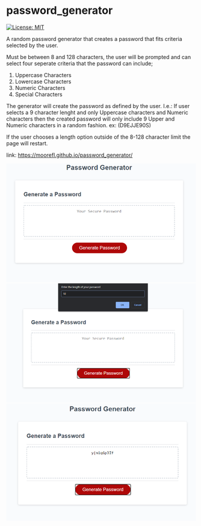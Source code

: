 # password_generator

[![License: MIT](https://img.shields.io/badge/License-MIT-yellow.svg)](https://opensource.org/licenses/MIT)

A random password generator that creates a password that fits criteria selected by the user. 

Must be between 8 and 128 characters, the user will be prompted and can select four seperate criteria that the password can include; 
1. Uppercase Characters
2. Lowercase Characters
3. Numeric Characters
4. Special Characters

The generator will create the password as defined by the user. I.e.: If user selects a 9 character lenght and only Uppercase characters and Numeric characters then the created password will only include 9 Upper and Numeric characters in a random fashion. ex: (D9EJJE90S)

If the user chooses a length option outside of the 8-128 character limit the page will restart.

link: https://moorefl.github.io/password_generator/

<img src="assets\initialss.PNG">
<img src="assets\firstprompt.PNG">
<img src="assets\createdpassword.PNG">



